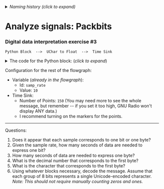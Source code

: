 <details><summary><i>Naming history (click to expand)</i></summary>
<pre>
2023 Jan 23: 090-Sig-interpret-practice-3.md
2023 May 22: 031_Analyze_Sig_Packbits.md
</pre>
</details>

# Analyze signals: Packbits

### Digital data interpretation exercise #3

```
Python Block  -->  UChar to Float  -->  Time Sink
```

<details><summary>The code for the Python block: (<i>click to expand</i>)</summary>

Note: this code is not meant to be readable. Rather, the goal of this exercise is to explore the mystery signal using the Time Sink, Waterfall sink, etc.

```python3
import numpy as np
from gnuradio import gr
from functools import reduce
from operator import concat



name = "Mystery Signal 3"
out_sig_port_0 = np.uint8


def use_func(state_container):
    idx = state_container["count"]
    content = state_container["content"]
    if idx >= len(content):
        return None
    retval = content[idx]
    state_container["count"] += 1
    return retval


def unpackOne(x):
    return list(map(int, f"{x:b}".zfill(8)))


def unpackbits(x):
    return reduce(concat, map(unpackOne, x))


class blk(gr.basic_block):

    def __init__(self):
        gr.basic_block.__init__(
            self,
            name=name,
            in_sig=[],
            out_sig=[out_sig_port_0]
        )
        
        self.use_func = use_func
        content_packed = [84, 72, 69, 32, 68, 79, 71, 83, 32, 65, 82, 69, 32, 73, 78, 32, 80, 79, 83, 73, 84, 73, 79, 78, 46, 32, 32, 32, 32, 32, 32, 32, 32, 32]
        
        self.state_container = {
            "count": 0,
            "content": unpackbits(content_packed)
        }


    def general_work(self, input_items, output_items):
        outval = self.use_func(self.state_container)
        if outval == None:
            return 0
        else:
            dt = output_items[0][0].dtype
            npified = np.array(outval, dtype=dt)
            output_items[0][0] = npified
            return 1
  
```
</details>

Configuration for the rest of the flowgraph:
- Variable (_already in the flowgraph_):
  - Id: `samp_rate`
  - Value: `10`
- Time Sink:
  - Number of Points: `150` (You may need more to see the whole message, but remember -- if you set it too high, GNU Radio won't display ANY data.)
  - I recommend turning on the markers for the points.

---

Questions:

1. Does it appear that each sample corresponds to one bit or one byte?
2. Given the sample rate, how many seconds of data are needed to express one bit?
3. How many seconds of data are needed to express one byte?
4. What is the decimal number that corresponds to the first byte?
5. What is the character that corresponds to the first byte?
6. Using whatever blocks necessary, decode the message. Assume that each group of 8 bits represents a single Unicode-encoded character. _Note: This should not require manually counting zeros and ones._
